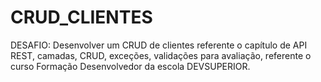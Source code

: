 # CRUD_CLIENTES
DESAFIO: Desenvolver um CRUD de clientes referente o capítulo de API REST, camadas, CRUD, exceções, validações para avaliação, referente o curso Formação Desenvolvedor da escola DEVSUPERIOR.
